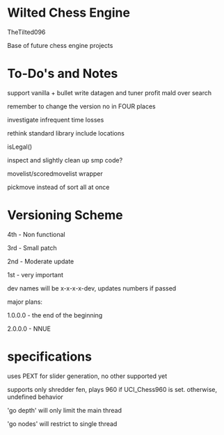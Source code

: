 # Wilted Chess Engine

TheTilted096

Base of future chess engine projects

# To-Do's and Notes

support vanilla + bullet
write datagen and tuner
profit
mald over search

remember to change the version no in FOUR places

investigate infrequent time losses

rethink standard library include locations

isLegal()

inspect and slightly clean up smp code?

movelist/scoredmovelist wrapper

pickmove instead of sort all at once

# Versioning Scheme

4th - Non functional

3rd - Small patch

2nd - Moderate update

1st - very important

dev names will be x-x-x-x-dev, updates numbers if passed

major plans: 

1.0.0.0 - the end of the beginning

2.0.0.0 - NNUE

# specifications

uses PEXT for slider generation, no other supported yet

supports only shredder fen, plays 960 if UCI_Chess960 is set. otherwise, undefined behavior

'go depth' will only limit the main thread

'go nodes' will restrict to single thread


